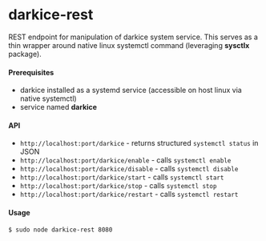 # darkice-rest
REST endpoint for manipulation of darkice system service. This serves as a thin wrapper
around native linux systemctl command (leveraging **sysctlx** package).

#### Prerequisites
- darkice installed as a systemd service (accessible on host linux via native systemctl)
- service named **darkice**

#### API
- `http://localhost:port/darkice` - returns structured `systemctl status` in JSON
- `http://localhost:port/darkice/enable` - calls `systemctl enable`
- `http://localhost:port/darkice/disable` - calls `systemctl disable`
- `http://localhost:port/darkice/start` - calls `systemctl start`
- `http://localhost:port/darkice/stop` - calls `systemctl stop`
- `http://localhost:port/darkice/restart` - calls `systemctl restart`

#### Usage

`$ sudo node darkice-rest 8080`